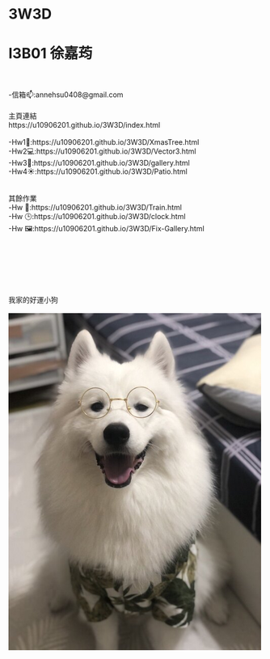 # 3W3D
<h1> I3B01 徐嘉荺</h1>
<br></br>
-信箱📫:annehsu0408@gmail.com
<br></br>
主頁連結<br>
https://u10906201.github.io/3W3D/index.html
<br><br>
-Hw1🎄:https://u10906201.github.io/3W3D/XmasTree.html
<br>
-Hw2💻:https://u10906201.github.io/3W3D/Vector3.html
<br>
-Hw3🎨:https://u10906201.github.io/3W3D/gallery.html
<br>
-Hw4☀️:https://u10906201.github.io/3W3D/Patio.html 
<br>
<br><br>
其餘作業<br>
-Hw 🚂:https://u10906201.github.io/3W3D/Train.html
<br>
-Hw 🕒:https://u10906201.github.io/3W3D/clock.html
<br>
-Hw 🖼:https://u10906201.github.io/3W3D/Fix-Gallery.html
<br>

<br></br><br></br><br></br>
我家的好運小狗<br></br>
![](https://github.com/u10906201/3W3D/blob/master/IMG_8154%20(1).jpg)
